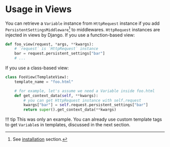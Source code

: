 # Usage in Views

You can retrieve a `Variable` instance from `HttpRequest` instance if you add
`PersistentSettingsMiddleware`[^1] to middlewares. `HttpRequest` instances are
injected in views by Django. If you use a function-based view:

```python
def foo_view(request, *args, **kwargs):
    # `request` is `HttpRequest` instance
    bar = request.persistent_settings["bar"]
    # ...
```

If you use a class-based view:

```python
class FooView(TemplateView):
    template_name = "foo.html"

    # for example, let's assume we need a Variable inside foo.html
    def get_context_data(self, **kwargs):
        # you can get HttpRequest instance with self.request
        kwargs["bar"] = self.request.persistent_settings["bar"]
        return super().get_context_data(**kwargs)
```

!!! tip
    This was only an example. You can already use custom template tags to get
    `Variable`s in templates, discussed in the next section.

[^1]: See [installation](/#installation) section.
